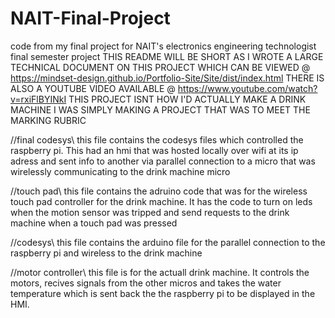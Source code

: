 # NAIT-Final-Project
code from my final project for NAIT's electronics engineering technologist final semester project
THIS README WILL BE SHORT AS I WROTE A LARGE TECHNICAL DOCUMENT ON THIS PROJECT WHICH CAN BE VIEWED @ https://mindset-design.github.io/Portfolio-Site/Site/dist/index.html 
THERE IS ALSO A YOUTUBE VIDEO AVAILABLE @ https://www.youtube.com/watch?v=rxiFlBYINkI
THIS PROJECT ISNT HOW I'D ACTUALLY MAKE  A DRINK MACHINE I WAS SIMPLY MAKING A PROJECT THAT WAS TO MEET THE MARKING RUBRIC 

//final codesys\\
this file contains the codesys files which controlled the raspberry pi. This had an hmi that was hosted locally over wifi at its ip adress and sent info to another via parallel connection to a  micro that was wirelessly communicating to the drink machine micro 

//touch pad\\
this file contains the adruino code that was for the wireless touch pad controller for the drink machine. It has the code to turn on leds when the motion sensor was tripped and send requests to the drink machine when a touch pad was pressed

//codesys\\
this file contains the arduino file for the parallel connection to the raspberry pi and wireless to the drink machine

//motor controller\\
this file is for the actuall drink machine. It controls the motors, recives signals from the other micros and takes the water temperature which is sent back the the raspberry pi to be displayed in the HMI.

